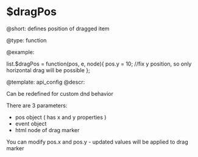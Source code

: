 $dragPos
=============


@short: defines position of dragged item
	

@type: function

@example:

list.$dragPos = function(pos, e, node){
    pos.y = 10; //fix y position, so only horizontal drag will be possible
};

@template:	api_config
@descr:

Can be redefined for custom dnd behavior


There are 3 parameters: 
- pos object ( has x and y properties )
- event object
- html node of drag marker

You can modify pos.x and pos.y - updated values will be applied to drag marker